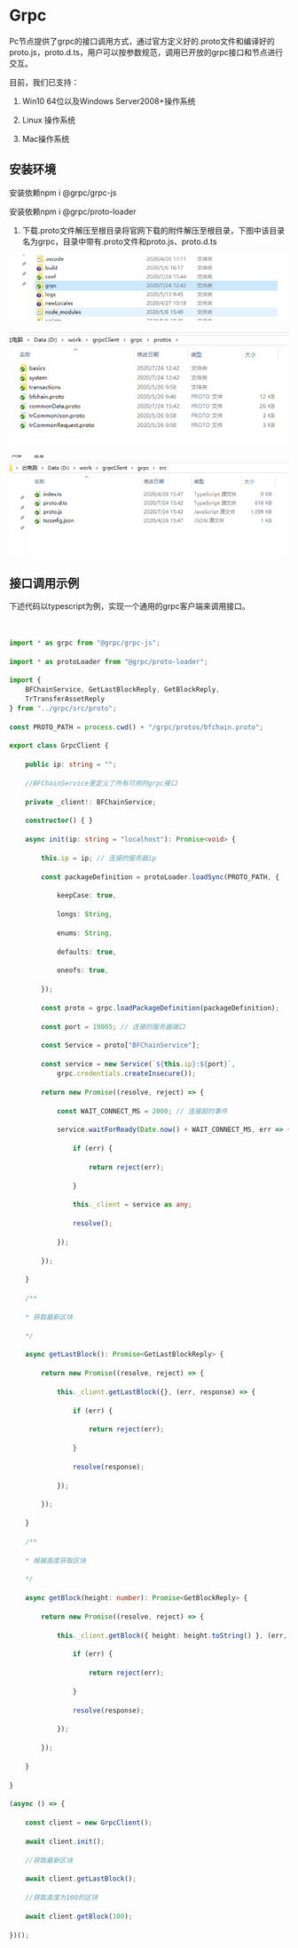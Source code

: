 # Grpc

Pc节点提供了grpc的接口调用方式，通过官方定义好的.proto文件和编译好的proto.js，proto.d.ts，用户可以按参数规范，调用已开放的grpc接口和节点进行交互。

目前，我们已支持：

1.  Win10 64位以及Windows Server2008+操作系统

2.  Linux 操作系统

3.  Mac操作系统

## 安装环境

安装依赖npm i \@grpc/grpc-js

安装依赖npm i \@grpc/proto-loader

1.  下载.proto文件解压至根目录将官网下载的附件解压至根目录，下图中该目录名为grpc，目录中带有.proto文件和proto.js、proto.d.ts

![](./media/d2697ce7f8094477cc0522a5755adb8b.png)

![](./media/27ebd4f346187716dd7702d231e0dc3f.png)

![](./media/a6c964778386ad9d90c47230d57d056a.png)

## 接口调用示例

下述代码以typescript为例，实现一个通用的grpc客户端来调用接口。
```ts


import * as grpc from "@grpc/grpc-js";

import * as protoLoader from "@grpc/proto-loader";

import {
    BFChainService, GetLastBlockReply, GetBlockReply,
    TrTransferAssetReply
} from "../grpc/src/proto";

const PROTO_PATH = process.cwd() + "/grpc/protos/bfchain.proto";

export class GrpcClient {

    public ip: string = "";

    //BFChainService里定义了所有可用的grpc接口

    private _client!: BFChainService;

    constructor() { }

    async init(ip: string = "localhost"): Promise<void> {

        this.ip = ip; // 连接的服务器ip

        const packageDefinition = protoLoader.loadSync(PROTO_PATH, {

            keepCase: true,

            longs: String,

            enums: String,

            defaults: true,

            oneofs: true,

        });

        const proto = grpc.loadPackageDefinition(packageDefinition);

        const port = 19005; // 连接的服务器端口

        const Service = proto["BFChainService"];

        const service = new Service(`${this.ip}:${port}`,
            grpc.credentials.createInsecure());

        return new Promise((resolve, reject) => {

            const WAIT_CONNECT_MS = 2000; // 连接超时事件

            service.waitForReady(Date.now() + WAIT_CONNECT_MS, err => {

                if (err) {

                    return reject(err);

                }

                this._client = service as any;

                resolve();

            });

        });

    }

    /**
    
    * 获取最新区块
    
    */

    async getLastBlock(): Promise<GetLastBlockReply> {

        return new Promise((resolve, reject) => {

            this._client.getLastBlock({}, (err, response) => {

                if (err) {

                    return reject(err);

                }

                resolve(response);

            });

        });

    }

    /**
    
    * 根据高度获取区块
    
    */

    async getBlock(height: number): Promise<GetBlockReply> {

        return new Promise((resolve, reject) => {

            this._client.getBlock({ height: height.toString() }, (err, response) => {

                if (err) {

                    return reject(err);

                }

                resolve(response);

            });

        });

    }

}

(async () => {

    const client = new GrpcClient();

    await client.init();

    //获取最新区块

    await client.getLastBlock();

    //获取高度为100的区块

    await client.getBlock(100);

})();
```
